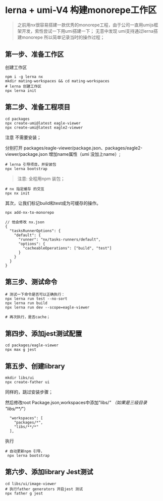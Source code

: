 # lerna + umi-V4 构建monorepe工作区

> 之前用nx很容易搭建一款优秀的monorepe工程，由于公司一直用umijs框架开发，索性尝试一下用umi搭建一下；
> 无意中发现 umi支持通过lerna搭建monorepe
> 所以简单记录当时的操作过程；

## 第一步、准备工作区
创建工作区
```
npm i -g lerna nx
mkdir mating-workspaces && cd mating-workspaces
# lerna 创建工作区
npx lerna init
```

## 第二步、准备工程项目

```
cd packages
npx create-umi@latest eagle-viewer
npx create-umi@latest eagle2-viewer

```
注意 不需要安装；

分别打开 packages/eagle-viewer/package.json、packages/eagle2-viewer/package.json
增加name属性（umi 没加上name）;
```
# lerna 引导项目，并安装包
npx lerna bootstrap
```

> 注意: 全程用npm 装包；

```
# nx 指定缓存 的交互
npx nx init
```
其次，让我们标记build和test成为可缓存的操作。
```
npx add-nx-to-monorepo

// 他会修改 nx.json
{
  "tasksRunnerOptions": {
    "default": {
      "runner": "nx/tasks-runners/default",
      "options": {
        "cacheableOperations": ["build", "test"]
      }
    }
  }
}
```
## 第三步、测试命令

```
# 测试一下命令是否可以正确执行：
npx lerna run test --no-sort
npx lerna run build
npx lerna run dev --scope=eagle-viewer

# 再次执行，是否cache；
```

## 第四步、添加jest测试配置
```
cd packages/eagle-viewer
npx max g jest
```

## 第五步、创建library 
```
mkdir libs/ui
npx create-father ui
```
同样的，跳过安装步骤；

然后修改root Package.json,workspaces中添加"libs/*" （如果是三级目录 "libs/**/*"）
```
  "workspaces": [
    "packages/*",
    "libs/**/*"
  ],
```
执行
```
# 自动更新npm 引导，
 npx lerna bootstrap
```
## 第六步、添加library Jest测试
```
cd libs/ui/image-viewer
# 执行father generators 开启jest 测试
npx father g jest 
```